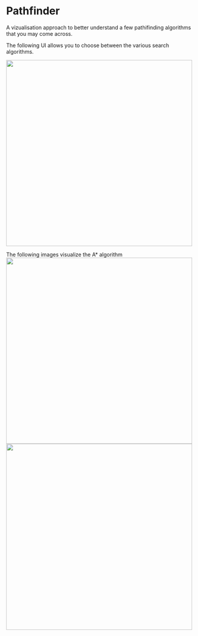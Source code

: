# Pathfinder
A vizualisation approach to better understand a few pathifinding algorithms that you may come across.

The following UI allows you to choose between the various search algorithms.

<img src="https://github-production-user-asset-6210df.s3.amazonaws.com/99168099/268784980-7d0177df-777e-4bc8-b035-1fbc89fa352a.png" width="500" height="500"/>

The following images visualize the A* algorithm
<img src="https://github-production-user-asset-6210df.s3.amazonaws.com/99168099/268785352-bf218a1c-2497-405f-9b96-7fc50ed5fe92.png" width="500" height="500"/>
<img src="https://github-production-user-asset-6210df.s3.amazonaws.com/99168099/268785463-1150d5f7-aa0f-4e6a-8d44-077c1baf1149.png" width="500" height="500"/>

